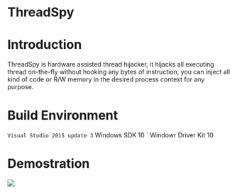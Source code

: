 # ThreadSpy

# Introduction
ThreadSpy is hardware assisted thread hijacker, it hijacks all executing thread on-the-fly without hooking any bytes of instruction, you can inject all kind of code or R/W memory in the desired process context for any purpose.

# Build Environment
` Visual Studio 2015 update 3
` Windows SDK 10
` Windowr Driver Kit 10

# Demostration
<img src="https://user-images.githubusercontent.com/22551808/82997626-7642a000-9fbb-11ea-8ddb-868ecbb6ecab.PNG"> </img>
